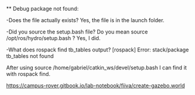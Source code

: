 ** Debug package not found:

-Does the file actually exists? Yes, the file is in the launch folder.

-Did you source the setup.bash file? Do you mean source /opt/ros/hydro/setup.bash ? Yes, I did.

-What does rospack find tb_tables output? [rospack] Error: stack/package tb_tables not found

After using source /home/gabriel/catkin_ws/devel/setup.bash I can find it with rospack find.

https://campus-rover.gitbook.io/lab-notebook/fiiva/create-gazebo.world
